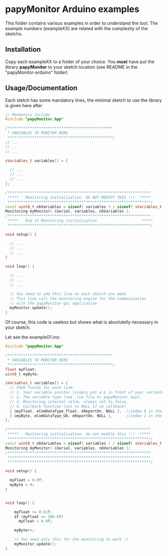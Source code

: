 # papyMonitor Arduino examples

This folder contains various examples in order to understand the tool. The example numbers (exampleXX) are related with the complexity of the sketchs. 

## Installation

Copy each exampleXX to a folder of your choice. You **must** have put the library **papyMonitor** to your sketch location (see README in the "papyMonitor-arduino" folder)

## Usage/Documentation

Each stetch has some mandatory lines, the minimal sketch to use the library is given here after

```cpp
// Mandatory include
#include "papyMonitor.hpp"

/***********************************************
 * VARIABLES TO MONITOR HERE
 ***********************************************/
// ...
// ...
// ...

sVariables_t variables[] = {

  // ...
  // ...
  // ...
};

/****************************************************************
 *****   Monitoring initialization, DO NOT MODIFY THIS !!!  *****
 ****************************************************************/
const uint8_t nbVariables = sizeof( variables ) / sizeof( sVariables_t );
Monitoring myMonitor( &Serial, variables, nbVariables );
/****************************************************************
 *****   End of Monitoring initialization                    *****
 ****************************************************************/

void setup() {

  // ...
  // ...
  // ...
}

void loop() {

  // ...
  // ...
  // ...

  // You need to add this line on each sketch you make
  // This line call the monitoring engine for the communication
  // with the papyMonitor-gui application
  myMonitor.update();
}
```

Of course, this code is useless but shows what is absolutelly necessary in your sketch.


Let see the example01.ino:

```cpp
#include "papyMonitor.hpp"

/***********************************************
 * VARIABLES TO MONITOR HERE
 ***********************************************/
float myFloat;
uint8_t myByte;

sVariables_t variables[] = {
  // FOUR fields for each line:
  // 1. Your variable pointer (simply put a & in front of your variable)
  // 2. The variable type (see .lua file or papyMonitor.hpp),
  // 3. Monitoring internal value, always set to false, 
  // 4. Callback function (set to NULL if no callback)
  { &myFloat, eComDataType_Float, eReportOn, NULL },  //index 0 in the .lua file
  { &myByte, eComDataType_U8, eReportOn, NULL },      //index 1 in the .lua file
};

/****************************************************************
 *****   Monitoring initialisation, do not modify this !!!  *****
 ****************************************************************/
const uint8_t nbVariables = sizeof( variables ) / sizeof( sVariables_t );
Monitoring myMonitor( &Serial, variables, nbVariables );
/****************************************************************
 ****************************************************************
 ****************************************************************/

void setup() {

  myFloat = 0.0f;
  myByte = 0;
}


void loop() {

    myFloat += 0.01f;
    if (myFloat >= 100.0f)
      myFloat = 0.0f;

    myByte++;

    // You need only this for the monitoring to work :)
    myMonitor.update();
}
```

